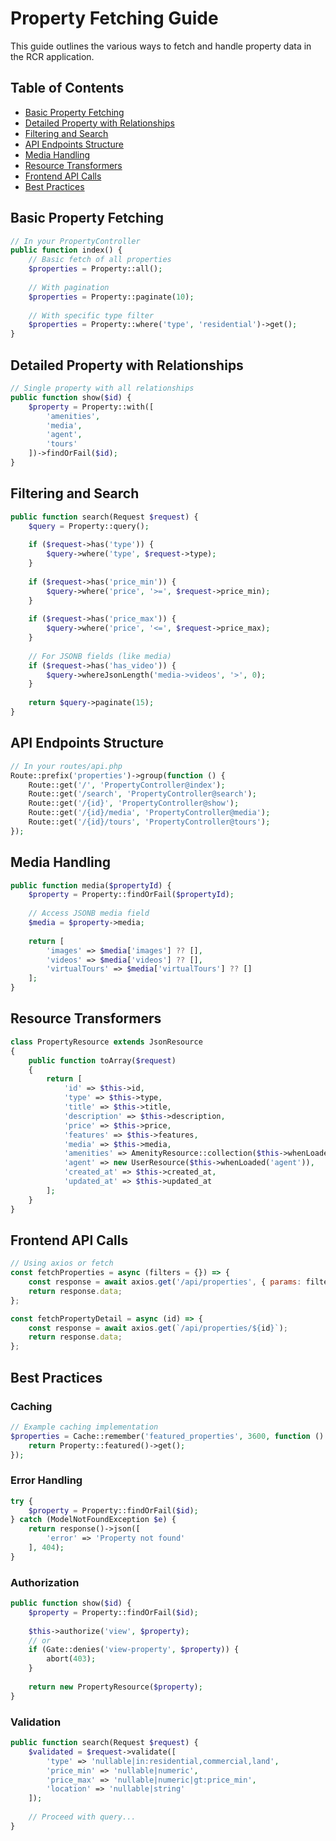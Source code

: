 # Property Fetching Guide

This guide outlines the various ways to fetch and handle property data in the RCR application.

## Table of Contents
- [Basic Property Fetching](#basic-property-fetching)
- [Detailed Property with Relationships](#detailed-property-with-relationships)
- [Filtering and Search](#filtering-and-search)
- [API Endpoints Structure](#api-endpoints-structure)
- [Media Handling](#media-handling)
- [Resource Transformers](#resource-transformers)
- [Frontend API Calls](#frontend-api-calls)
- [Best Practices](#best-practices)

## Basic Property Fetching

```php
// In your PropertyController
public function index() {
    // Basic fetch of all properties
    $properties = Property::all();
    
    // With pagination
    $properties = Property::paginate(10);
    
    // With specific type filter
    $properties = Property::where('type', 'residential')->get();
}
```

## Detailed Property with Relationships

```php
// Single property with all relationships
public function show($id) {
    $property = Property::with([
        'amenities',
        'media',
        'agent',
        'tours'
    ])->findOrFail($id);
}
```

## Filtering and Search

```php
public function search(Request $request) {
    $query = Property::query();
    
    if ($request->has('type')) {
        $query->where('type', $request->type);
    }
    
    if ($request->has('price_min')) {
        $query->where('price', '>=', $request->price_min);
    }
    
    if ($request->has('price_max')) {
        $query->where('price', '<=', $request->price_max);
    }
    
    // For JSONB fields (like media)
    if ($request->has('has_video')) {
        $query->whereJsonLength('media->videos', '>', 0);
    }
    
    return $query->paginate(15);
}
```

## API Endpoints Structure

```php
// In your routes/api.php
Route::prefix('properties')->group(function () {
    Route::get('/', 'PropertyController@index');
    Route::get('/search', 'PropertyController@search');
    Route::get('/{id}', 'PropertyController@show');
    Route::get('/{id}/media', 'PropertyController@media');
    Route::get('/{id}/tours', 'PropertyController@tours');
});
```

## Media Handling

```php
public function media($propertyId) {
    $property = Property::findOrFail($propertyId);
    
    // Access JSONB media field
    $media = $property->media;
    
    return [
        'images' => $media['images'] ?? [],
        'videos' => $media['videos'] ?? [],
        'virtualTours' => $media['virtualTours'] ?? []
    ];
}
```

## Resource Transformers

```php
class PropertyResource extends JsonResource
{
    public function toArray($request)
    {
        return [
            'id' => $this->id,
            'type' => $this->type,
            'title' => $this->title,
            'description' => $this->description,
            'price' => $this->price,
            'features' => $this->features,
            'media' => $this->media,
            'amenities' => AmenityResource::collection($this->whenLoaded('amenities')),
            'agent' => new UserResource($this->whenLoaded('agent')),
            'created_at' => $this->created_at,
            'updated_at' => $this->updated_at
        ];
    }
}
```

## Frontend API Calls

```javascript
// Using axios or fetch
const fetchProperties = async (filters = {}) => {
    const response = await axios.get('/api/properties', { params: filters });
    return response.data;
};

const fetchPropertyDetail = async (id) => {
    const response = await axios.get(`/api/properties/${id}`);
    return response.data;
};
```

## Best Practices

### Caching
```php
// Example caching implementation
$properties = Cache::remember('featured_properties', 3600, function () {
    return Property::featured()->get();
});
```

### Error Handling
```php
try {
    $property = Property::findOrFail($id);
} catch (ModelNotFoundException $e) {
    return response()->json([
        'error' => 'Property not found'
    ], 404);
}
```

### Authorization
```php
public function show($id) {
    $property = Property::findOrFail($id);
    
    $this->authorize('view', $property);
    // or
    if (Gate::denies('view-property', $property)) {
        abort(403);
    }
    
    return new PropertyResource($property);
}
```

### Validation
```php
public function search(Request $request) {
    $validated = $request->validate([
        'type' => 'nullable|in:residential,commercial,land',
        'price_min' => 'nullable|numeric',
        'price_max' => 'nullable|numeric|gt:price_min',
        'location' => 'nullable|string'
    ]);
    
    // Proceed with query...
}
``` 